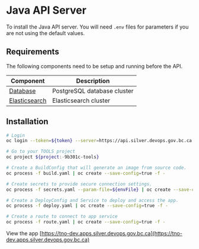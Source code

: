 # Java API Server

To install the Java API server.
You will need `.env` files for parameters if you are not using the default values.

## Requirements

The following components need to be setup and running before the API.

| Component                                     | Description                 |
| --------------------------------------------- | --------------------------- |
| [Database](../postgres/patroni/README.md)     | PostgreSQL database cluster |
| [Elasticsearch](../elastic/cluster/README.md) | Elasticsearch cluster       |

## Installation

```bash
# Login
oc login --token=${token} --server=https://api.silver.devops.gov.bc.ca:6443

# Go to your TOOLS project
oc project ${project:-9b301c-tools}

# Create a BuildConfig that will generate an image from source code.
oc process -f build.yaml | oc create --save-config=true -f -

# Create secrets to provide secure connection settings.
oc process -f secrets.yaml --param-file=${envFile} | oc create --save-config=true -f -

# Create a DeployConfig and Service to deploy and access the app.
oc process -f deploy.yaml | oc create --save-config=true -f -

# Create a route to connect to app service
oc process -f route.yaml | oc create --save-config=true -f -
```

View the app [https://tno-dev.apps.silver.devops.gov.bc.ca](https://tno-dev.apps.silver.devops.gov.bc.ca)
